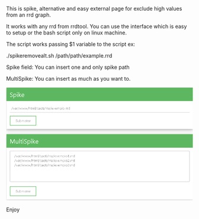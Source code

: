 This is spike, alternative and easy external page for exclude high values from an rrd graph.


It works with any rrd from rrdtool.
You can use the interface which is easy to setup or the bash script only on linux machine.


The script works passing $1 variable to the script ex:



./spikeremovealt.sh /path/path/example.rrd

Spike field: You can insert one and only spike path

MultiSpike: You can insert as much as you want to.

![image-20200804095724218](https://github.com/zuka1337/killspikealt/blob/master/ex.png?raw=true)



Enjoy
